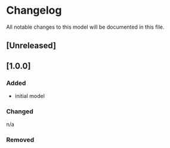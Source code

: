 # Changelog
All notable changes to this model will be documented in this file.

## [Unreleased]

## [1.0.0] 
### Added
- initial model

### Changed
n/a

### Removed

